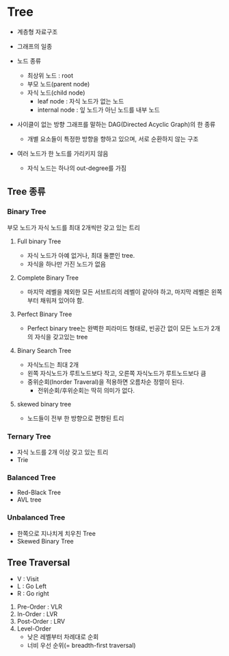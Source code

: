 # Tree

- 계층형 자료구조
- 그래프의 일종
- 노드 종류
    - 최상위 노드 : root
    - 부모 노드(parent node)
    - 자식 노드(child node)  
        - leaf node : 자식 노드가 없는 노드
        - internal node : 잎 노드가 아닌 노드를 내부 노드
    
- 사이클이 없는 방향 그래프를 말하는 DAG(Directed Acyclic Graph)의 한 종류
  - 개별 요소들이 특정한 방향을 향하고 있으며, 서로 순환하지 않는 구조
- 여러 노드가 한 노드를 가리키지 않음
    - 자식 노드는 하나의 out-degree를 가짐

    
## Tree 종류

### Binary Tree
부모 노드가 자식 노드를 최대 2개씩만 갖고 있는 트리  
    
  1. Full binary Tree
     - 자식 노드가 아예 없거나, 최대 둘뿐인 tree. 
     - 자식을 하나만 가진 노드가 없음


  2. Complete Binary Tree
     - 마지막 레벨을 제외한 모든 서브트리의 레벨이 같아야 하고, 마지막 레벨은 왼쪽부터 채워져 있어야 함.

       
  3. Perfect Binary Tree  
     - Perfect binary tree는 완벽한 피라미드 형태로, 빈공간 없이 모든 노드가 2개의 자식을 갖고있는 tree


  4. Binary Search Tree
     - 자식노드는 최대 2개
     - 왼쪽 자식노드가 루트노드보다 작고, 오른쪽 자식노드가 루트노드보다 큼
     - 중위순회(Inorder Traveral)을 적용하면 오름차순 정렬이 된다.
       - 전위순회/후위순회는 딱히 의미가 없다.

    
  5. skewed binary tree
     - 노드들이 전부 한 방향으로 편향된 트리


### Ternary Tree
- 자식 노드를 2개 이상 갖고 있는 트리 
- Trie

### Balanced Tree
- Red-Black Tree
- AVL tree

### Unbalanced Tree
- 한쪽으로 지나치게 치우친 Tree
- Skewed Binary Tree



## Tree Traversal

- V : Visit
- L : Go Left
- R : Go right

1. Pre-Order  : VLR
2. In-Order   : LVR
3. Post-Order : LRV
4. Level-Order
    - 낮은 레벨부터 차례대로 순회
    - 너비 우선 순위(= breadth-first traversal)
    
